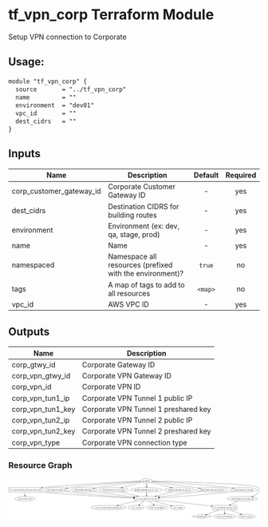 tf_vpn_corp Terraform Module
=====================

Setup VPN connection to Corporate

Usage:
------

    module "tf_vpn_corp" {
      source       = "../tf_vpn_corp"
      name         = ""
      environment  = "dev01"
      vpc_id       = ""
      dest_cidrs   = ""
    }


## Inputs

| Name | Description | Default | Required |
|------|-------------|:-----:|:-----:|
| corp_customer_gateway_id | Corporate Customer Gateway ID | - | yes |
| dest_cidrs | Destination CIDRS for building routes | - | yes |
| environment | Environment (ex: dev, qa, stage, prod) | - | yes |
| name | Name | - | yes |
| namespaced | Namespace all resources (prefixed with the environment)? | `true` | no |
| tags | A map of tags to add to all resources | `<map>` | no |
| vpc_id | AWS VPC ID | - | yes |

## Outputs

| Name | Description |
|------|-------------|
| corp_gtwy_id | Corporate Gateway ID |
| corp_vpn_gtwy_id | Corporate VPN Gateway ID |
| corp_vpn_id | Corporate VPN ID |
| corp_vpn_tun1_ip | Corporate VPN Tunnel 1 public IP |
| corp_vpn_tun1_key | Corporate VPN Tunnel 1 preshared key |
| corp_vpn_tun2_ip | Corporate VPN Tunnel 2 public IP |
| corp_vpn_tun2_key | Corporate VPN Tunnel 2 preshared key |
| corp_vpn_type | Corporate VPN connection type |


### Resource Graph

![Terraform Graph](graph.png)
